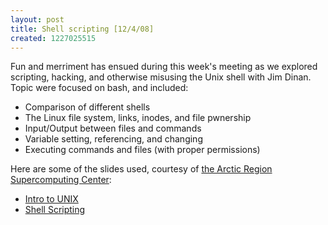 ```yaml
---
layout: post
title: Shell scripting [12/4/08]
created: 1227025515
---
```

Fun and merriment has ensued during this week's meeting as we explored scripting, hacking, and otherwise misusing the Unix shell with Jim Dinan. Topic were focused on bash, and included:

*   Comparison of different shells
*   The Linux file system, links, inodes, and file pwnership
*   Input/Output between files and commands
*   Variable setting, referencing, and changing
*   Executing commands and files (with proper permissions)

Here are some of the slides used, courtesy of [the Arctic Region Supercomputing Center](http://people.arsc.edu/~cskills/schedule.shtml):

*   [Intro to UNIX](http://people.arsc.edu/%7Ecskills/lectures/ARSC_Intro_UNIX_2009.pdf)
*   [Shell Scripting](http://people.arsc.edu/%7Ecskills/lectures/ARSC_Shell_Scripting_2009.pdf)
